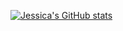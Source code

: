 

[![Jessica's GitHub stats](https://github-readme-stats.vercel.app/api?username=JessicaJHee&theme=react)](https://github.com/anuraghazra/github-readme-stats)


<!--
**JessicaJHee/JessicaJHee** is a ✨ _special_ ✨ repository because its `README.md` (this file) appears on your GitHub profile.

Here are some ideas to get you started:

- 🔭 I’m currently working on ...
- 🌱 I’m currently learning ...
- 👯 I’m looking to collaborate on ...
- 🤔 I’m looking for help with ...
- 💬 Ask me about ...
- 📫 How to reach me: ...
- 😄 Pronouns: ...
- ⚡ Fun fact: ...
-->
